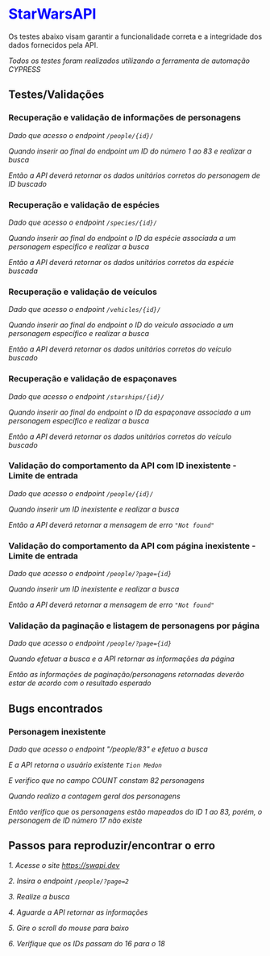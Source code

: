 # <span style="color:blue">StarWarsAPI</span>

Os testes abaixo visam garantir a funcionalidade correta e a integridade dos dados fornecidos pela API.

*Todos os testes foram realizados utilizando a ferramenta de automação CYPRESS*


## **Testes/Validações**

### Recuperação e validação de informações de personagens

*Dado que acesso o endpoint `/people/{id}/`*

*Quando inserir ao final do endpoint um ID do número 1 ao 83 e realizar a busca*

*Então a API deverá retornar os dados unitários corretos do personagem de ID buscado*





### Recuperação e validação de espécies

*Dado que acesso o endpoint `/species/{id}/`*

*Quando inserir ao final do endpoint o ID da espécie associada a um personagem especifico e realizar a busca*

*Então a API deverá retornar os dados unitários corretos da espécie buscada*





### Recuperação e validação de veículos

*Dado que acesso o endpoint `/vehicles/{id}/`*

*Quando inserir ao final do endpoint o ID do veículo associado a um personagem específico e realizar a busca*

*Então a API deverá retornar os dados unitários corretos do veículo buscado*






### Recuperação e validação de espaçonaves

*Dado que acesso o endpoint `/starships/{id}/`*

*Quando inserir ao final do endpoint o ID da espaçonave associado a um personagem específico e realizar a busca*

*Então a API deverá retornar os dados unitários corretos do veículo buscado*





### Validação do comportamento da API com ID inexistente - Limite de entrada

*Dado que acesso o endpoint `/people/{id}/`*

*Quando inserir um ID inexistente e realizar a busca*

*Então a API deverá retornar a mensagem de erro `"Not found"`*





### Validação do comportamento da API com página inexistente - Limite de entrada

*Dado que acesso o endpoint `/people/?page={id}`*

*Quando inserir um ID inexistente e realizar a busca*

*Então a API deverá retornar a mensagem de erro `"Not found"`*




### Validação da paginação e listagem de personagens por página

*Dado que acesso o endpoint `/people/?page={id}`*

*Quando efetuar a busca e a API retornar as informações da página*

*Então as informações de paginação/personagens retornadas deverão estar de acordo com o resultado esperado*




## Bugs encontrados

### Personagem inexistente

*Dado que acesso o endpoint "/people/83" e efetuo a busca*

*E a API retorna o usuário existente `Tion Medon`*

*E verifico que no campo COUNT constam 82 personagens*

*Quando realizo a contagem geral dos personagens*

*Então verifico que os personagens estão mapeados do ID 1 ao 83, porém, o personagem de ID número 17 não existe*




## Passos para reproduzir/encontrar o erro

*1. Acesse o site https://swapi.dev*
   
*2. Insira o endpoint `/people/?page=2`*
   
*3. Realize a busca*
   
*4. Aguarde a API retornar as informações*
   
*5. Gire o scroll do mouse para baixo*
    
*6. Verifique que os IDs passam do 16 para o 18*
